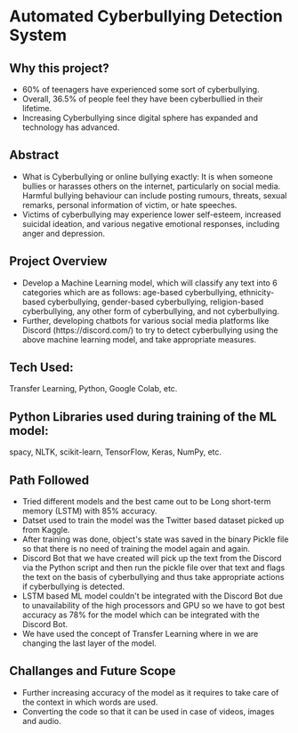 # Automated Cyberbullying Detection System

## Why this project?
<ul>
<li> 60% of teenagers have experienced some sort of cyberbullying.</li>
<li> Overall, 36.5% of people feel they have been cyberbullied in their lifetime.</li>
<li> Increasing Cyberbullying since digital sphere has expanded and technology has advanced.</li>
</ul>

## Abstract
<ul>
<li> What is Cyberbullying or online bullying exactly: It is when someone bullies or harasses others on the internet, particularly on social media. Harmful bullying behaviour can include posting rumours, threats, sexual remarks, personal information of victim, or hate speeches.</li>
<li> Victims of cyberbullying may experience lower self-esteem, increased suicidal ideation, and various negative emotional responses, including anger and depression.</li>
</ul>

## Project Overview
<ul>
<li> Develop a Machine Learning model, which will classify any text into 6 categories which are as follows: age-based cyberbullying, ethnicity-based cyberbullying, gender-based cyberbullying, religion-based cyberbullying, any other form of  cyberbullying, and not cyberbullying.</li>
<li> Further, developing chatbots for various social media platforms like Discord (https://discord.com/) to try to detect cyberbullying using the above machine learning model, and take appropriate measures. </li>
</ul>

## Tech Used: 
Transfer Learning, Python, Google Colab, etc.
## Python Libraries used during training of the ML model: 
spacy, NLTK, scikit-learn, TensorFlow, Keras, NumPy, etc.

## Path Followed
<ul>
<li> Tried different models and the best came out to be Long short-term memory (LSTM) with 85% accuracy.</li>
<li> Datset used to train the model was the Twitter based dataset picked up from Kaggle.</li>
<li> After training was done, object's state was saved in the binary Pickle file so that there is no need of training the model again and again.</li>
<li> Discord Bot that we have created will pick up the text from the Discord via the Python script and then run the pickle file over that text and flags the text on the basis of cyberbullying and thus take appropriate actions if cyberbullying is detected.</li>
<li> LSTM based ML model couldn't be integrated with the Discord Bot due to unavailability of the high processors and GPU so we have to got best accuracy as 78% for the model which can be integrated with the Discord Bot.</li>
<li> We have used the concept of Transfer Learning where in we are changing the last layer of the model.</li>
</ul>

## Challanges and Future Scope
<ul>
<li> Further increasing accuracy of the model as it requires to take care of the context in which words are used.</li>
<li> Converting the code so that it can be used in case of videos, images and audio.</li>
</ul>
